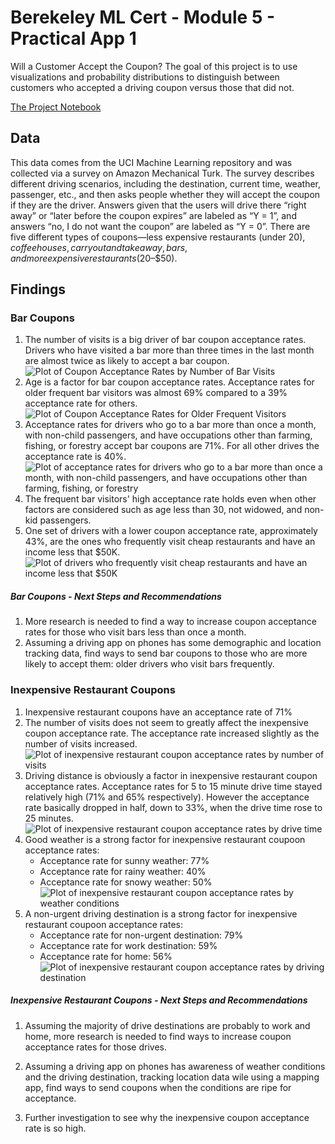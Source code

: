 # Berekeley ML Cert - Module 5 - Practical App 1
Will a Customer Accept the Coupon? The goal of this project is to use visualizations and probability distributions to distinguish between customers who accepted a driving coupon versus those that did not.

[The Project Notebook](coupon_acceptance.ipynb)

## Data
This data comes from the UCI Machine Learning repository and was collected via a survey on Amazon Mechanical Turk. The survey describes different driving scenarios, including the destination, current time, weather, passenger, etc., and then asks people whether they will accept the coupon if they are the driver. Answers given that the users will drive there “right away” or “later before the coupon expires” are labeled as “Y = 1”, and answers “no, I do not want the coupon” are labeled as “Y = 0”. There are five different types of coupons—less expensive restaurants (under $20), coffee houses, carry out and take away, bars, and more expensive restaurants ($20–$50).

## Findings

### Bar Coupons

1. The number of visits is a big driver of bar coupon acceptance rates. Drivers who have visited a bar more than three times in the last month are almost twice as likely to accept a bar coupon.
   ![Plot of Coupon Acceptance Rates by Number of Bar Visits](images/bar_coupon_acceptance_by_num_visits.png)
2. Age is a factor for bar coupon acceptance rates. Acceptance rates for older frequent bar visitors was almost 69% compared to a 39% acceptance rate for others.
   ![Plot of Coupon Acceptance Rates for Older Frequent Visitors](images/bar_coupon_acceptance_rates_over_25_frequent.png)
3. Acceptance rates for drivers who go to a bar more than once a month, with non-child passengers, and have occupations other than farming, fishing, or forestry accept bar coupons are 71%. For all other drives the acceptance rate is 40%.
   ![Plot of acceptance rates for drivers who go to a bar more than once a month, with non-child passengers, and have occupations other than farming, fishing, or forestry ](images/bar_coupon_acceptance_frequent_various.png)
4. The frequent bar visitors' high acceptance rate holds even when other factors are considered such as age less than 30, not widowed, and non-kid passengers.
5. One set of drivers with a lower coupon acceptance rate, approximately 43%, are the ones who frequently visit cheap restaurants and have an income less that $50K.
   ![Plot of drivers who frequently visit cheap restaurants and have an income less that $50K](images/bar_coupon_acceptance_various_groups_1.png)

##### Bar Coupons - Next Steps and Recommendations

1. More research is needed to find a way to increase coupon acceptance rates for those who visit bars less than once a month.
2. Assuming a driving app on phones has some demographic and location tracking data, find ways to send bar coupons to those who are more likely to accept them: older drivers who visit bars frequently.




### Inexpensive Restaurant Coupons

1. Inexpensive restaurant coupons have an acceptance rate of 71%
2. The number of visits does not seem to greatly affect the inexpensive coupon acceptance rate. The acceptance rate increased slightly as the number of visits increased.
   ![Plot of inexpensive restaurant coupon acceptance rates by number of visits](images/inexp_coupon_acceptance_rates_num_visits.png)
3. Driving distance is obviously a factor in inexpensive restaurant coupon acceptance rates. Acceptance rates for 5 to 15 minute drive time stayed relatively high (71% and 65% respectively). However the acceptance rate basically dropped in half, down to 33%, when the drive time rose to 25 minutes.
   ![Plot of inexpensive restaurant coupon acceptance rates by drive time](images/inexp_coupon_acceptance_rates_drive_time.png)
4. Good weather is a strong factor for inexpensive restaurant coupoon acceptance rates:
    * Acceptance rate for sunny weather: 77%
    * Acceptance rate for rainy weather: 40%
    * Acceptance rate for snowy weather: 50%
      ![Plot of inexpensive restaurant coupon acceptance rates by weather conditions](images/inexp_coupon_acceptance_rates_weather.png)
5. A non-urgent driving destination is a strong factor for inexpensive restaurant coupoon acceptance rates:
    * Acceptance rate for non-urgent destination: 79%
    * Acceptance rate for work destination: 59%
    * Acceptance rate for home: 56%
      ![Plot of inexpensive restaurant coupon acceptance rates by driving destination](images/inexp_coupon_acceptance_rates_destination.png)

##### Inexpensive Restaurant Coupons - Next Steps and Recommendations

1. Assuming the majority of drive destinations are probably to work and home, more research is needed to find ways to increase coupon acceptance rates for those drives.
2. Assuming a driving app on phones has awareness of weather conditions and the driving destination, tracking location data wile using a mapping app, find ways to send coupons when the conditions are ripe for acceptance.

3. Further investigation to see why the inexpensive coupon acceptance rate is so high.
